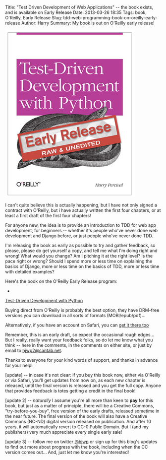 Title: "Test Driven Development of Web Applications" -- the book exists, and is available on Early Release
Date: 2013-03-26 18:35
Tags: book, O'Reilly, Early Release
Slug: tdd-web-programming-book-on-oreilly-early-release
Author: Harry
Summary: My book is out on O'Reilly early release!


![Front cover of book](/static/images/front_cover_screenshot.png)

I can't quite believe this is actually happening, but I have not only signed a contract with O'Reilly, but i have actually written the first four chapters, or at least a first draft of the first four chapters!

For anyone new, the idea is to provide an introduction to TDD for web app development, for beginners -- whether it's people who've never done web development and Django before, or just people who've never done TDD.

I'm releasing the book as early as possible to try and gather feedback, so please, please do get yourself a copy, and tell me what I'm doing right and wrong!  What would you change?  Am I pitching it at the right level?  Is the pace right or wrong? Should I spend more or less time on explaining the basics of Django, more or less time on the basics of TDD, more or less time with detailed examples?

Here's the book on the O'Reilly Early Release program:

* <a href="http://www.kqzyfj.com/click-7079286-11260198?url=http%3A%2F%2Fshop.oreilly.com%2Fproduct%2F0636920029533.do%3Fcmp%3Daf-code-book-product_cj_9781449367794_%7BPID%7D&cjsku=0636920029533" target="_top">
Test-Driven Development with Python</a><img src="http://www.awltovhc.com/image-7079286-11260198" width="1" height="1" border="0"/>

Buying direct from O'Reilly is probably the best option, they have DRM-free versions you can download in all sorts of formats (MOBI/epub/pdf)...

Alternatively, if you have an account on Safari, you can [get it there too](http://my.safaribooksonline.com/9781449365141)

Remember, this is an early draft, so expect the occasional rough edges... But I really, really want your feedback folks, so do let me know what you think -- here in the comments, in the comments on either site, or just by email to [hjwp2@cantab.net](mailto:hjwp2@cantab.net).  

Thanks to everyone for your kind words of support, and thanks in advance for your help!

[update] -- in case it's not clear:  if you buy this book now, either via O'Reilly or via Safari, you'll get updates from now on, as each new chapter is released, until the final version is released and you get the full copy.  Anyone that provides feedback is totes getting a credit in the final book!

[update 2] -- *naturally* I assume you're all more than keen to **pay** for this book, but just as a matter of principle, there will be a Creative Commons, "try-before-you-buy", free version of the early drafts, released sometime in the near future.  The final version of the book will also have a Creative Commons (NC-ND) digital version released on publication.  And after 10 years, it will automatically revert to CC-0 Public Domain. But I (and my publishers) very much appreciate every single early sale!

[update 3] -- follow me on twitter [@hjwp](https://twitter.com/hjwp) or sign up for this blog's updates to find out more about progress with the book, including when the CC version comes out... And, just let me know you're interested!


